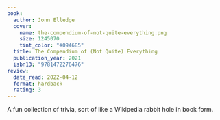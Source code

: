 ```yaml
---
book:
  author: Jonn Elledge
  cover:
    name: the-compendium-of-not-quite-everything.png
    size: 1245070
    tint_color: "#094685"
  title: The Compendium of (Not Quite) Everything
  publication_year: 2021
  isbn13: "9781472276476"
review:
  date_read: 2022-04-12
  format: hardback
  rating: 3
---
```


A fun collection of trivia, sort of like a Wikipedia rabbit hole in book form.
